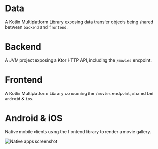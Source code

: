 # Data
A Kotlin Multiplatform Library exposing data transfer objects being shared between `backend` and `frontend`.

# Backend
A JVM project exposing a Ktor HTTP API, including the `/movies` endpoint.

# Frontend
A Kotlin Multiplatform Library consuming the `/movies` endpoint, shared bei `android` & `ios`.

# Android & iOS
Native mobile clients using the frontend library to render a movie gallery.

![Native apps screenshot](https://user-images.githubusercontent.com/1046688/69727862-4e987b00-10f1-11ea-8b5a-e5126d165daf.png)
